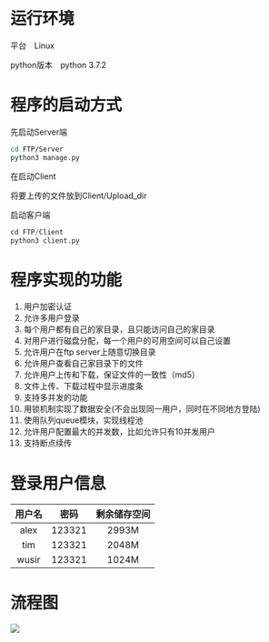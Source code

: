 
# 运行环境

平台　Linux 

python版本　python 3.7.2

# 程序的启动方式

先启动Server端

```bash
cd FTP/Server
python3 manage.py
```

在启动Client

将要上传的文件放到Client/Upload_dir

启动客户端

```python
cd FTP/Client
python3 client.py
```

# 程序实现的功能

1. 用户加密认证
2. 允许多用户登录
3. 每个用户都有自己的家目录，且只能访问自己的家目录
4. 对用户进行磁盘分配，每一个用户的可用空间可以自己设置
5. 允许用户在ftp server上随意切换目录
6. 允许用户查看自己家目录下的文件
7. 允许用户上传和下载，保证文件的一致性（md5）
8. 文件上传、下载过程中显示进度条
9. 支持多并发的功能
10. 用锁机制实现了数据安全(不会出现同一用户，同时在不同地方登陆)
11. 使用队列queue模块，实现线程池
12. 允许用户配置最大的并发数，比如允许只有10并发用户
13. 支持断点续传

# 登录用户信息

| 用户名 |  密码  | 剩余储存空间 |
| :----: | :----: | :----------: |
|  alex  | 123321 |    2993M     |
|  tim   | 123321 |    2048M     |
| wusir  | 123321 |    1024M     |

# 流程图

![](https://note.youdao.com/yws/public/resource/352ff61a91ddf415ad27005dafe8f039/xmlnote/WEBRESOURCE18106d53a091d77958f98f9bbc9a7481/3169)